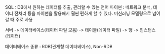 SQL : DB에서 원하는 데이터를 추출, 관리할 수 있는 언어
파이썬 : 네트워크 분석, 데이터 전처리 등을 파이썬을 활용해서 훨씬 편하게 할 수 있다. 머신러닝 모델링으로 넘어갈 때 주로 사용

서버 -> 데이터베이스(데이터 파일 모음) -> 테이블(데이터 파일) -> 행 -> 인스턴스(데이터)

데이터베이스 종류 : RDB(관계형 데이터베이스), Non-RDB